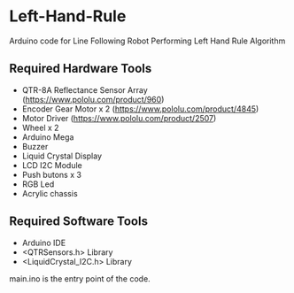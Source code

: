 # Left-Hand-Rule
Arduino code for Line Following Robot Performing Left Hand Rule Algorithm

## Required Hardware Tools
- QTR-8A Reflectance Sensor Array (https://www.pololu.com/product/960)
- Encoder Gear Motor x 2 (https://www.pololu.com/product/4845)
- Motor Driver (https://www.pololu.com/product/2507)
- Wheel x 2
- Arduino Mega
- Buzzer
- Liquid Crystal Display
- LCD I2C Module
- Push butons x 3
- RGB Led
- Acrylic chassis

## Required Software Tools
- Arduino IDE
- <QTRSensors.h> Library
- <LiquidCrystal_I2C.h> Library

main.ino is the entry point of the code.
